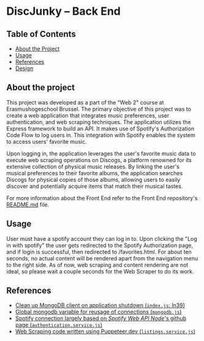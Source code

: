 # DiscJunky – Back End

## Table of Contents

- [About the Project](abouttheproject)
- [Usage](usage)
- [References](references)
- [Design](design)

## About the project

This project was developed as a part of the "Web 2" course at Erasmushogeschool Brussel. The primary objective of this project was to create a web application that integrates music preferences, user authentication, and web scraping techniques.
The application utilizes the Express framework to build an API. It makes use of Spotify's Authorization Code Flow to log users in. This integration with Spotify enables the system to access users' favorite music.

Upon logging in, the application leverages the user's favorite music data to execute web scraping operations on Discogs, a platform renowned for its extensive collection of physical music releases. By linking the user's musical preferences to their favorite albums, the application searches Discogs for physical copies of those albums, allowing users to easily discover and potentially acquire items that match their musical tastes.

For more information about the Front End refer to the Front End repository's [README.md](https://github.com/EHB-MCT/web-2-frontend-22-23-rokussadee/blob/development/README.md) file.

## Usage

User must have a spotify account they can log in to. Upon clicking the "Log in with spotify" the user gets redirected to the Spotify Authorization page, and if login is successful, then redirected to /favorites.html.
For about ten seconds, no actual content will be rendered apart from the navigation menu to the right side. As of now, web scraping and content rendering are not ideal, so please wait a couple seconds for the Web Scraper to do its work. 

## References

- [Clean up MongoDB client on application shutdown ](https://stackoverflow.com/a/34321182)[(`index.js`: ln39)](./index.js)
- [Global mongodb variable for reusage of connections ](https://github.com/vercel/next.js/discussions/31416#discussioncomment-1754211)[(`mongodb.js`)](./db/mongodb.js)
- [Spotify connection largely based on *Spotify Web API Node*'s github page ](https://github.com/thelinmichael/spotify-web-api-node)[(`authentication.service.js`)](./services/authentication.service.js)
- [Web Scraping code written using Puppeteer.dev ](https://pptr.dev/)[(`listings.service.js`)](./services.listings.service.js)

